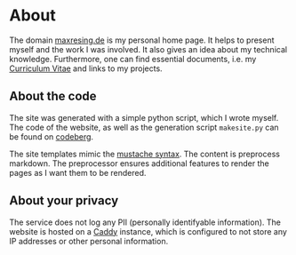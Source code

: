 <!-- title: maxresing.de -->
<!-- subtitle: About -->

# About

The domain [maxresing.de](https://www.maxresing.de) is my personal home page.
It helps to present myself and the work I was involved. It also gives an idea
about my technical knowledge. Furthermore, one can find essential documents,
i.e. my [Curriculum Vitae](https://static.maxresing.de/doc/CV.pdf) and links to
my projects.


## About the code

The site was generated with a simple python script, which I wrote myself. The
code of the website, as well as the generation script `makesite.py` can be found
on [codeberg](https://codeberg.org/rem/de-maxresing-www).

The site templates mimic the [mustache syntax](https://mustache.github.io/mustache.5.html).
The content is preprocess markdown. The preprocessor ensures additional features
to render the pages as I want them to be rendered.


## About your privacy

The service does not log any PII (personally identifyable information). The
website is hosted on a [Caddy](https://caddyserver.com/) instance, which is
configured to not store any IP addresses or other personal information.




